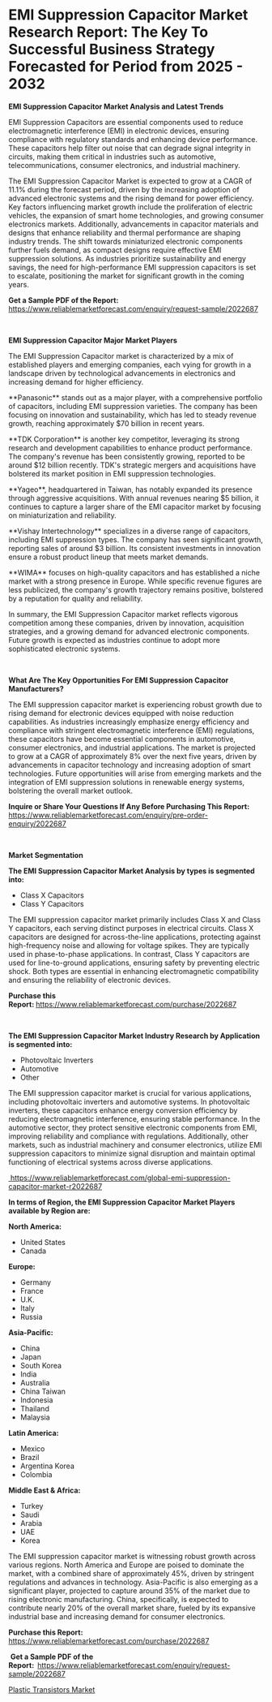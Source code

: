 <p><h1>EMI Suppression Capacitor Market Research Report: The Key To Successful Business Strategy Forecasted for Period from 2025 - 2032</h1></p><p><strong>EMI Suppression Capacitor Market Analysis and Latest Trends</strong></p>
<p><p>EMI Suppression Capacitors are essential components used to reduce electromagnetic interference (EMI) in electronic devices, ensuring compliance with regulatory standards and enhancing device performance. These capacitors help filter out noise that can degrade signal integrity in circuits, making them critical in industries such as automotive, telecommunications, consumer electronics, and industrial machinery.</p><p>The EMI Suppression Capacitor Market is expected to grow at a CAGR of 11.1% during the forecast period, driven by the increasing adoption of advanced electronic systems and the rising demand for power efficiency. Key factors influencing market growth include the proliferation of electric vehicles, the expansion of smart home technologies, and growing consumer electronics markets. Additionally, advancements in capacitor materials and designs that enhance reliability and thermal performance are shaping industry trends. The shift towards miniaturized electronic components further fuels demand, as compact designs require effective EMI suppression solutions. As industries prioritize sustainability and energy savings, the need for high-performance EMI suppression capacitors is set to escalate, positioning the market for significant growth in the coming years.</p></p>
<p><strong>Get a Sample PDF of the Report:&nbsp;</strong> <a href="https://www.reliablemarketforecast.com/enquiry/request-sample/2022687?utm_campaign=1105&utm_medium=2&utm_source=Github&utm_content=ia&utm_term=12022025&utm_id=emi-suppression-capacitor">https://www.reliablemarketforecast.com/enquiry/request-sample/2022687</a></p>
<p>&nbsp;</p>
<p><strong>EMI Suppression Capacitor Major Market Players</strong></p>
<p><p>The EMI Suppression Capacitor market is characterized by a mix of established players and emerging companies, each vying for growth in a landscape driven by technological advancements in electronics and increasing demand for higher efficiency. </p><p>**Panasonic** stands out as a major player, with a comprehensive portfolio of capacitors, including EMI suppression varieties. The company has been focusing on innovation and sustainability, which has led to steady revenue growth, reaching approximately $70 billion in recent years.</p><p>**TDK Corporation** is another key competitor, leveraging its strong research and development capabilities to enhance product performance. The company's revenue has been consistently growing, reported to be around $12 billion recently. TDK's strategic mergers and acquisitions have bolstered its market position in EMI suppression technologies.</p><p>**Yageo**, headquartered in Taiwan, has notably expanded its presence through aggressive acquisitions. With annual revenues nearing $5 billion, it continues to capture a larger share of the EMI capacitor market by focusing on miniaturization and reliability.</p><p>**Vishay Intertechnology** specializes in a diverse range of capacitors, including EMI suppression types. The company has seen significant growth, reporting sales of around $3 billion. Its consistent investments in innovation ensure a robust product lineup that meets market demands.</p><p>**WIMA** focuses on high-quality capacitors and has established a niche market with a strong presence in Europe. While specific revenue figures are less publicized, the company's growth trajectory remains positive, bolstered by a reputation for quality and reliability.</p><p>In summary, the EMI Suppression Capacitor market reflects vigorous competition among these companies, driven by innovation, acquisition strategies, and a growing demand for advanced electronic components. Future growth is expected as industries continue to adopt more sophisticated electronic systems.</p></p>
<p>&nbsp;</p>
<p><strong>What Are The Key Opportunities For EMI Suppression Capacitor Manufacturers?</strong></p>
<p><p>The EMI suppression capacitor market is experiencing robust growth due to rising demand for electronic devices equipped with noise reduction capabilities. As industries increasingly emphasize energy efficiency and compliance with stringent electromagnetic interference (EMI) regulations, these capacitors have become essential components in automotive, consumer electronics, and industrial applications. The market is projected to grow at a CAGR of approximately 8% over the next five years, driven by advancements in capacitor technology and increasing adoption of smart technologies. Future opportunities will arise from emerging markets and the integration of EMI suppression solutions in renewable energy systems, bolstering the overall market outlook.</p></p>
<p><strong>Inquire or Share Your Questions If Any Before Purchasing This Report:</strong> <a href="https://www.reliablemarketforecast.com/enquiry/pre-order-enquiry/2022687?utm_campaign=1105&utm_medium=2&utm_source=Github&utm_content=ia&utm_term=12022025&utm_id=emi-suppression-capacitor">https://www.reliablemarketforecast.com/enquiry/pre-order-enquiry/2022687</a></p>
<p>&nbsp;</p>
<p><strong>Market Segmentation</strong></p>
<p><strong>The EMI Suppression Capacitor Market Analysis by types is segmented into:</strong></p>
<p><ul><li>Class X Capacitors</li><li>Class Y Capacitors</li></ul></p>
<p><p>The EMI suppression capacitor market primarily includes Class X and Class Y capacitors, each serving distinct purposes in electrical circuits. Class X capacitors are designed for across-the-line applications, protecting against high-frequency noise and allowing for voltage spikes. They are typically used in phase-to-phase applications. In contrast, Class Y capacitors are used for line-to-ground applications, ensuring safety by preventing electric shock. Both types are essential in enhancing electromagnetic compatibility and ensuring the reliability of electronic devices.</p></p>
<p><strong>Purchase this Report:&nbsp;</strong><a href="https://www.reliablemarketforecast.com/purchase/2022687?utm_campaign=1105&utm_medium=2&utm_source=Github&utm_content=ia&utm_term=12022025&utm_id=emi-suppression-capacitor">https://www.reliablemarketforecast.com/purchase/2022687</a></p>
<p>&nbsp;</p>
<p><strong>The EMI Suppression Capacitor Market Industry Research by Application is segmented into:</strong></p>
<p><ul><li>Photovoltaic Inverters</li><li>Automotive</li><li>Other</li></ul></p>
<p><p>The EMI suppression capacitor market is crucial for various applications, including photovoltaic inverters and automotive systems. In photovoltaic inverters, these capacitors enhance energy conversion efficiency by reducing electromagnetic interference, ensuring stable performance. In the automotive sector, they protect sensitive electronic components from EMI, improving reliability and compliance with regulations. Additionally, other markets, such as industrial machinery and consumer electronics, utilize EMI suppression capacitors to minimize signal disruption and maintain optimal functioning of electrical systems across diverse applications.</p></p>
<p><a href="https://www.reliablemarketforecast.com/global-emi-suppression-capacitor-market-r2022687?utm_campaign=1105&utm_medium=2&utm_source=Github&utm_content=ia&utm_term=12022025&utm_id=emi-suppression-capacitor">&nbsp;https://www.reliablemarketforecast.com/global-emi-suppression-capacitor-market-r2022687</a></p>
<p><strong>In terms of Region, the EMI Suppression Capacitor Market Players available by Region are:</strong></p>
<p>
    <p> <strong> North America: </strong>
        <ul>
            <li>United States</li>
            <li>Canada</li>
        </ul>
        </p> 
    <p> <strong> Europe: </strong>
        <ul>
            <li>Germany</li>
            <li>France</li>
            <li>U.K.</li>
            <li>Italy</li>
            <li>Russia</li>
        </ul>
        </p> 
    <p> <strong> Asia-Pacific: </strong>
        <ul>
            <li>China</li>
            <li>Japan</li>
            <li>South Korea</li>
            <li>India</li>
            <li>Australia</li>
            <li>China Taiwan</li>
            <li>Indonesia</li>
            <li>Thailand</li>
            <li>Malaysia</li>
        </ul>
        </p> 
    <p> <strong> Latin America: </strong>
        <ul>
            <li>Mexico</li>
            <li>Brazil</li>
            <li>Argentina Korea</li>
            <li>Colombia</li>
        </ul>
        </p> 
    <p> <strong> Middle East & Africa: </strong>
        <ul>
            <li>Turkey</li>
            <li>Saudi</li>
            <li>Arabia</li>
            <li>UAE</li>
            <li>Korea</li>
        </ul>
    </p>
    </p>
<p><p>The EMI suppression capacitor market is witnessing robust growth across various regions. North America and Europe are poised to dominate the market, with a combined share of approximately 45%, driven by stringent regulations and advances in technology. Asia-Pacific is also emerging as a significant player, projected to capture around 35% of the market due to rising electronic manufacturing. China, specifically, is expected to contribute nearly 20% of the overall market share, fueled by its expansive industrial base and increasing demand for consumer electronics.</p></p>
<p><strong>Purchase this Report: </strong><a href="https://www.reliablemarketforecast.com/purchase/2022687?utm_campaign=1105&utm_medium=2&utm_source=Github&utm_content=ia&utm_term=12022025&utm_id=emi-suppression-capacitor">https://www.reliablemarketforecast.com/purchase/2022687</a></p>
<p>&nbsp;<strong>Get a Sample PDF of the Report:&nbsp;&nbsp;</strong><a href="https://www.reliablemarketforecast.com/enquiry/request-sample/2022687?utm_campaign=1105&utm_medium=2&utm_source=Github&utm_content=ia&utm_term=12022025&utm_id=emi-suppression-capacitor">https://www.reliablemarketforecast.com/enquiry/request-sample/2022687</a></p>
<p><strong></strong></p>
<p><p><a href="https://github.com/prosalinda88/Market-Research-Report-List-7/blob/main/plastic-transistors-market.md?utm_campaign=1105&utm_medium=2&utm_source=Github&utm_content=ia&utm_term=12022025&utm_id=emi-suppression-capacitor">Plastic Transistors Market</a></p></p>